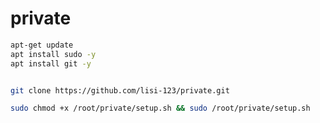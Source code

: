 # private


```bash
apt-get update
apt install sudo -y
apt install git -y

```

```bash

git clone https://github.com/lisi-123/private.git

sudo chmod +x /root/private/setup.sh && sudo /root/private/setup.sh

```
